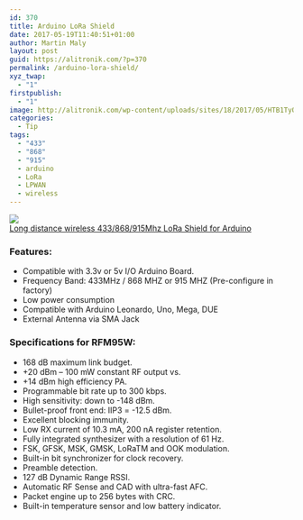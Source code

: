 ```yaml
---
id: 370
title: Arduino LoRa Shield
date: 2017-05-19T11:40:51+01:00
author: Martin Maly
layout: post
guid: https://alitronik.com/?p=370
permalink: /arduino-lora-shield/
xyz_twap:
  - "1"
firstpublish:
  - "1"
image: http://alitronik.com/wp-content/uploads/sites/18/2017/05/HTB1TyQpPFXXXXcAXVXXq6xXFXXXy.jpg
categories:
  - Tip
tags:
  - "433"
  - "868"
  - "915"
  - arduino
  - LoRa
  - LPWAN
  - wireless
---
```

<a href="http://s.click.aliexpress.com/e/E2JM7Au" target="_parent"><img src="//ae01.alicdn.com/kf/HTB1MDAUNXXXXXagXXXXq6xXFXXXV/Free-shipping-1pcs-Long-distance-wireless-433-font-b-868-b-font-915Mhz-font-b-Lora.jpg_220x220.jpg" /><span style="display: block;">Long distance wireless 433/868/915Mhz LoRa Shield for Arduino</span></a>

### Features:

<div>
  <ul>
    <li>
      Compatible with 3.3v or 5v I/O Arduino Board.
    </li>
    <li>
      Frequency Band: 433MHz / 868 MHZ or 915 MHZ (Pre-configure in factory)
    </li>
    <li>
      Low power consumption
    </li>
    <li>
      Compatible with Arduino Leonardo, Uno, Mega, DUE
    </li>
    <li>
      External Antenna via SMA Jack
    </li>
  </ul>
</div>

### Specifications for RFM95W:

<div>
  <ul>
    <li>
      168 dB maximum link budget.
    </li>
    <li>
      +20 dBm &#8211; 100 mW constant RF output vs.
    </li>
    <li>
      +14 dBm high efficiency PA.
    </li>
    <li>
      Programmable bit rate up to 300 kbps.
    </li>
    <li>
      High sensitivity: down to -148 dBm.
    </li>
    <li>
      Bullet-proof front end: IIP3 = -12.5 dBm.
    </li>
    <li>
      Excellent blocking immunity.
    </li>
    <li>
      Low RX current of 10.3 mA, 200 nA register retention.
    </li>
    <li>
      Fully integrated synthesizer with a resolution of 61 Hz.
    </li>
    <li>
      FSK, GFSK, MSK, GMSK, LoRaTM and OOK modulation.
    </li>
    <li>
      Built-in bit synchronizer for clock recovery.
    </li>
    <li>
      Preamble detection.
    </li>
    <li>
      127 dB Dynamic Range RSSI.
    </li>
    <li>
      Automatic RF Sense and CAD with ultra-fast AFC.
    </li>
    <li>
      Packet engine up to 256 bytes with CRC.
    </li>
    <li>
      Built-in temperature sensor and low battery indicator.
    </li>
  </ul>
</div>
